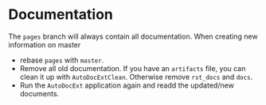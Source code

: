 # Documentation

The `pages` branch will always contain all documentation. When creating new information on master

- rebase `pages` with `master`.
- Remove all old documentation. If you have an `artifacts` file, you can clean it up with `AutoDocExtClean`. Otherwise remove
`rst_docs` and `docs`.
- Run the `AutoDocExt` application again and readd the updated/new documents.
